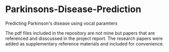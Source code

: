 # Parkinsons-Disease-Prediction
Predicting Parkinson's disease using vocal paramters

The pdf files included in the repository are not mine but papers that are referenced and disscussed in the project report. 
The research papers were added as supplementary reference materials and included for convenience.
